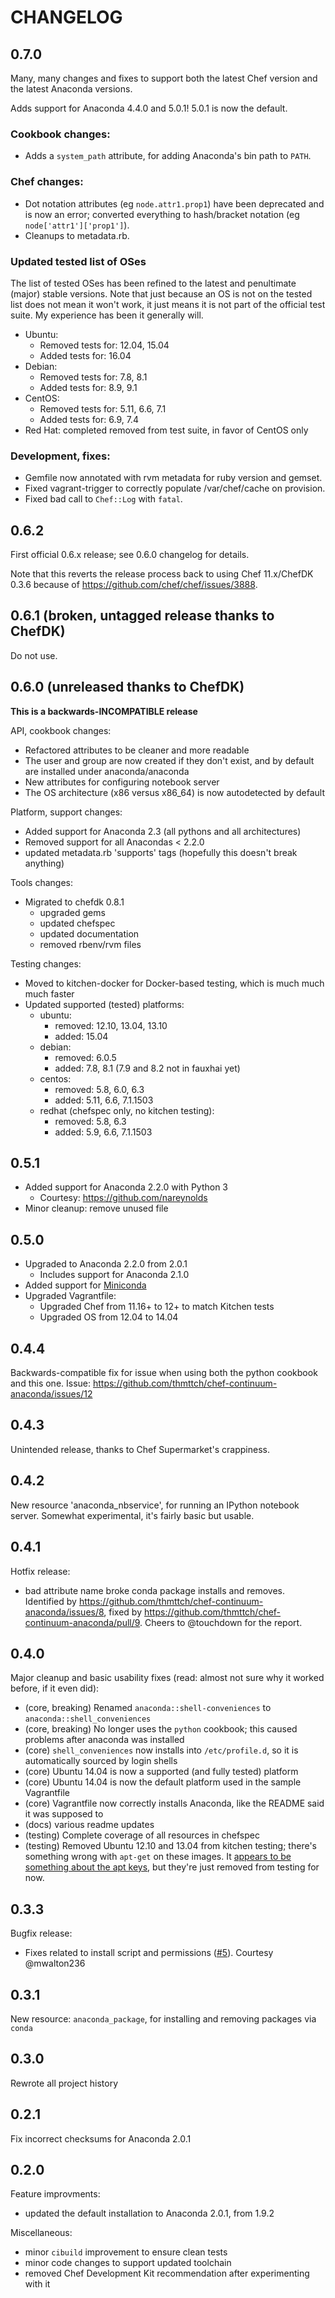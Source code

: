 # CHANGELOG

## 0.7.0

Many, many changes and fixes to support both the latest Chef version and the
latest Anaconda versions.

Adds support for Anaconda 4.4.0 and 5.0.1! 5.0.1 is now the default.

### Cookbook changes:

- Adds a `system_path` attribute, for adding Anaconda's bin path to `PATH`.

### Chef changes:

- Dot notation attributes (eg `node.attr1.prop1`) have been deprecated and is
  now an error; converted everything to hash/bracket notation (eg
  `node['attr1']['prop1']`).
- Cleanups to metadata.rb.

### Updated tested list of OSes

The list of tested OSes has been refined to the latest and penultimate (major)
stable versions. Note that just because an OS is not on the tested list does
not mean it won't work, it just means it is not part of the official test
suite. My experience has been it generally will.

- Ubuntu:
  - Removed tests for: 12.04, 15.04
  - Added tests for: 16.04
- Debian:
  - Removed tests for: 7.8, 8.1
  - Added tests for: 8.9, 9.1
- CentOS:
  - Removed tests for: 5.11, 6.6, 7.1
  - Added tests for: 6.9, 7.4
- Red Hat: completed removed from test suite, in favor of CentOS only

### Development, fixes:

- Gemfile now annotated with rvm metadata for ruby version and gemset.
- Fixed vagrant-trigger to correctly populate /var/chef/cache on provision.
- Fixed bad call to `Chef::Log` with `fatal`.

## 0.6.2

First official 0.6.x release; see 0.6.0 changelog for details.

Note that this reverts the release process back to using Chef 11.x/ChefDK 0.3.6
because of <https://github.com/chef/chef/issues/3888>.

## 0.6.1 (broken, untagged release thanks to ChefDK)

Do not use.

## 0.6.0 (unreleased thanks to ChefDK)

**This is a backwards-INCOMPATIBLE release**

API, cookbook changes:

- Refactored attributes to be cleaner and more readable
- The user and group are now created if they don't exist, and by default are
  installed under anaconda/anaconda
- New attributes for configuring notebook server
- The OS architecture (x86 versus x86_64) is now autodetected by default

Platform, support changes:

- Added support for Anaconda 2.3 (all pythons and all architectures)
- Removed support for all Anacondas < 2.2.0
- updated metadata.rb 'supports' tags (hopefully this doesn't break anything)

Tools changes:

- Migrated to chefdk 0.8.1
  - upgraded gems
  - updated chefspec
  - updated documentation
  - removed rbenv/rvm files

Testing changes:

- Moved to kitchen-docker for Docker-based testing, which is much much much
  faster
- Updated supported (tested) platforms:
  - ubuntu:
    - removed: 12.10, 13.04, 13.10
    - added: 15.04
  - debian:
    - removed: 6.0.5
    - added: 7.8, 8.1 (7.9 and 8.2 not in fauxhai yet)
  - centos:
    - removed: 5.8, 6.0, 6.3
    - added: 5.11, 6.6, 7.1.1503
  - redhat (chefspec only, no kitchen testing):
    - removed: 5.8, 6.3
    - added: 5.9, 6.6, 7.1.1503

## 0.5.1

- Added support for Anaconda 2.2.0 with Python 3
  - Courtesy: https://github.com/nareynolds
- Minor cleanup: remove unused file

## 0.5.0

- Upgraded to Anaconda 2.2.0 from 2.0.1
  - Includes support for Anaconda 2.1.0
- Added support for [Miniconda](http://conda.pydata.org/miniconda.html)
- Upgraded Vagrantfile:
  - Upgraded Chef from 11.16+ to 12+ to match Kitchen tests
  - Upgraded OS from 12.04 to 14.04

## 0.4.4

Backwards-compatible fix for issue when using both the python cookbook and this
one. Issue: https://github.com/thmttch/chef-continuum-anaconda/issues/12

## 0.4.3

Unintended release, thanks to Chef Supermarket's crappiness.

## 0.4.2

New resource 'anaconda_nbservice', for running an IPython notebook server.
Somewhat experimental, it's fairly basic but usable.

## 0.4.1

Hotfix release:

- bad attribute name broke conda package installs and removes. Identified by
  https://github.com/thmttch/chef-continuum-anaconda/issues/8, fixed by
  https://github.com/thmttch/chef-continuum-anaconda/pull/9. Cheers to
  @touchdown for the report.

## 0.4.0

Major cleanup and basic usability fixes (read: almost not sure why it worked
before, if it even did):

- (core, breaking) Renamed `anaconda::shell-conveniences` to
  `anaconda::shell_conveniences`
- (core, breaking) No longer uses the `python` cookbook; this caused problems
  after anaconda was installed
- (core) `shell_conveniences` now installs into `/etc/profile.d`, so it is
  automatically sourced by login shells
- (core) Ubuntu 14.04 is now a supported (and fully tested) platform
- (core) Ubuntu 14.04 is now the default platform used in the sample Vagrantfile
- (core) Vagrantfile now correctly installs Anaconda, like the README said it
  was supposed to
- (docs) various readme updates
- (testing) Complete coverage of all resources in chefspec
- (testing) Removed Ubuntu 12.10 and 13.04 from kitchen testing; there's
  something wrong with `apt-get` on these images. It [appears to
  be](http://ubuntuforums.org/showthread.php?t=1542755) [something about the
  apt keys](http://ubuntuforums.org/showthread.php?p=7001019#7001019), but
  they're just removed from testing for now.

## 0.3.3

Bugfix release:

- Fixes related to install script and permissions
  ([#5](https://github.com/thmttch/chef-continuum-anaconda/pull/5)). Courtesy
  @mwalton236

## 0.3.1

New resource: `anaconda_package`, for installing and removing packages via
`conda`

## 0.3.0

Rewrote all project history

## 0.2.1

Fix incorrect checksums for Anaconda 2.0.1

## 0.2.0

Feature improvments:

- updated the default installation to Anaconda 2.0.1, from 1.9.2

Miscellaneous:

- minor `cibuild` improvement to ensure clean tests
- minor code changes to support updated toolchain
- removed Chef Development Kit recommendation after experimenting with it
